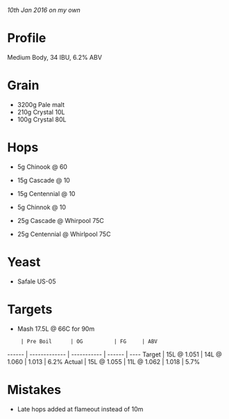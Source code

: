_10th Jan 2016 on my own_

Profile
=======

Medium Body, 34 IBU, 6.2% ABV

Grain
=====

* 3200g Pale malt
* 210g Crystal 10L
* 100g Crystal 80L

Hops
====

* 5g Chinook @ 60
* 15g Cascade @ 10
* 15g Centennial @ 10
* 5g Chinnok @ 10

* 25g Cascade @ Whirpool 75C
* 25g Centennial @ Whirlpool 75C

Yeast
=====

* Safale US-05

Targets
=======

* Mash 17.5L @ 66C for 90m

       | Pre Boil      | OG          | FG     | ABV
------ | ------------- | ----------- | ------ | ----
Target | 15L @ 1.051   | 14L @ 1.060 | 1.013  | 6.2%
Actual | 15L @ 1.055   | 11L @ 1.062 | 1.018  | 5.7%

Mistakes
========

* Late hops added at flameout instead of 10m


